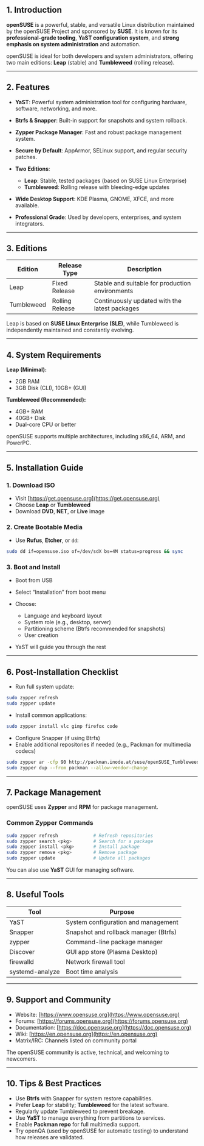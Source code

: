 ## 1. Introduction

**openSUSE** is a powerful, stable, and versatile Linux distribution maintained by the openSUSE Project and sponsored by **SUSE**. It is known for its **professional-grade tooling**, **YaST configuration system**, and **strong emphasis on system administration** and automation.

openSUSE is ideal for both developers and system administrators, offering two main editions: **Leap** (stable) and **Tumbleweed** (rolling release).

---

## 2. Features

- **YaST**: Powerful system administration tool for configuring hardware, software, networking, and more.
- **Btrfs & Snapper**: Built-in support for snapshots and system rollback.
- **Zypper Package Manager**: Fast and robust package management system.
- **Secure by Default**: AppArmor, SELinux support, and regular security patches.
- **Two Editions**:

  - **Leap**: Stable, tested packages (based on SUSE Linux Enterprise)
  - **Tumbleweed**: Rolling release with bleeding-edge updates

- **Wide Desktop Support**: KDE Plasma, GNOME, XFCE, and more available.
- **Professional Grade**: Used by developers, enterprises, and system integrators.

---

## 3. Editions

| Edition    | Release Type    | Description                                     |
| ---------- | --------------- | ----------------------------------------------- |
| Leap       | Fixed Release   | Stable and suitable for production environments |
| Tumbleweed | Rolling Release | Continuously updated with the latest packages   |

Leap is based on **SUSE Linux Enterprise (SLE)**, while Tumbleweed is independently maintained and constantly evolving.

---

## 4. System Requirements

**Leap (Minimal):**

- 2GB RAM
- 3GB Disk (CLI), 10GB+ (GUI)

**Tumbleweed (Recommended):**

- 4GB+ RAM
- 40GB+ Disk
- Dual-core CPU or better

openSUSE supports multiple architectures, including x86_64, ARM, and PowerPC.

---

## 5. Installation Guide

### 1. Download ISO

- Visit [https://get.opensuse.org](https://get.opensuse.org)
- Choose **Leap** or **Tumbleweed**
- Download **DVD**, **NET**, or **Live** image

### 2. Create Bootable Media

- Use **Rufus**, **Etcher**, or `dd`:

```bash
sudo dd if=opensuse.iso of=/dev/sdX bs=4M status=progress && sync
```

### 3. Boot and Install

- Boot from USB
- Select “Installation” from boot menu
- Choose:

  - Language and keyboard layout
  - System role (e.g., desktop, server)
  - Partitioning scheme (Btrfs recommended for snapshots)
  - User creation

- YaST will guide you through the rest

---

## 6. Post-Installation Checklist

- Run full system update:

```bash
sudo zypper refresh
sudo zypper update
```

- Install common applications:

```bash
sudo zypper install vlc gimp firefox code
```

- Configure Snapper (if using Btrfs)
- Enable additional repositories if needed (e.g., Packman for multimedia codecs)

```bash
sudo zypper ar -cfp 90 http://packman.inode.at/suse/openSUSE_Tumbleweed/ packman
sudo zypper dup --from packman --allow-vendor-change
```

---

## 7. Package Management

openSUSE uses **Zypper** and **RPM** for package management.

### Common Zypper Commands

```bash
sudo zypper refresh             # Refresh repositories
sudo zypper search <pkg>        # Search for a package
sudo zypper install <pkg>       # Install package
sudo zypper remove <pkg>        # Remove package
sudo zypper update              # Update all packages
```

You can also use **YaST** GUI for managing software.

---

## 8. Useful Tools

| Tool            | Purpose                               |
| --------------- | ------------------------------------- |
| YaST            | System configuration and management   |
| Snapper         | Snapshot and rollback manager (Btrfs) |
| zypper          | Command-line package manager          |
| Discover        | GUI app store (Plasma Desktop)        |
| firewalld       | Network firewall tool                 |
| systemd-analyze | Boot time analysis                    |

---

## 9. Support and Community

- Website: [https://www.opensuse.org](https://www.opensuse.org)
- Forums: [https://forums.opensuse.org](https://forums.opensuse.org)
- Documentation: [https://doc.opensuse.org](https://doc.opensuse.org)
- Wiki: [https://en.opensuse.org](https://en.opensuse.org)
- Matrix/IRC: Channels listed on community portal

The openSUSE community is active, technical, and welcoming to newcomers.

---

## 10. Tips & Best Practices

- Use **Btrfs** with Snapper for system restore capabilities.
- Prefer **Leap** for stability; **Tumbleweed** for the latest software.
- Regularly update Tumbleweed to prevent breakage.
- Use **YaST** to manage everything from partitions to services.
- Enable **Packman repo** for full multimedia support.
- Try openQA (used by openSUSE for automatic testing) to understand how releases are validated.
